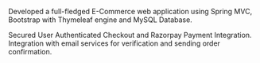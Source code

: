 Developed a full-fledged E-Commerce web application using Spring MVC, Bootstrap
with Thymeleaf engine and MySQL Database.


 Secured User Authenticated Checkout and Razorpay Payment Integration.
 Integration with email services for verification and sending order confirmation.
